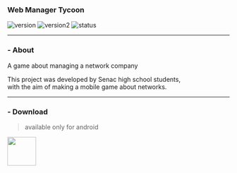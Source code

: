 
### Web Manager Tycoon
![version](https://img.shields.io/badge/version%3A-0.6-blue)
![version2](https://img.shields.io/badge/released_version%3A-3.1.1-blue)
![status](https://img.shields.io/badge/Status%3A-released-green)


<hr>

### - About

A game about managing a network company
<br>

This project was developed by Senac high school students,<br>
with the aim of making a mobile game about networks.


<hr>

### - Download
>available only for android


<a href='https://play.google.com/store/apps/details?id=com.hopellesstudio.net'><img align='center' height='65' src='https://play.google.com/intl/en_us/badges/static/images/badges/en_badge_web_generic.png'></a>




